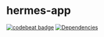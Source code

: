 # hermes-app
[![codebeat badge](https://codebeat.co/badges/37f7b17f-07b8-4346-95f6-badd5be02056)](https://codebeat.co/projects/github-com-project-hermes-hermes-app-master)
[![Dependencies](https://david-dm.org/sonyccd/hermes-firebase.svg)](https://david-dm.org/project-hermes/hermes-app)
